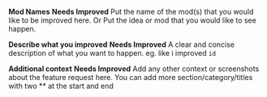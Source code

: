 <!---
name: Feature request
about: Suggest an idea for a mod or the project
title: ''
labels: ''New content
assignees: ''the
--->
<!---
**Tags**
[Experimental] - normal tags
[E-3] - only for E Stable
[BrightNights] - only for Bright nights
[SoundPacks] - only for Sound Packs
[TileSets] - only for Tile Set
[Fonts] - only for Fonts
[Documentation] - only for Documentation
--->

**Mod Names** **Needs Improved**
Put the name of the mod(s) that you would like to be improved here.
Or
Put the idea or mod that you would like to see happen.

**Describe what you improved** **Needs Improved**
A clear and concise description of what you want to happen.
eg. like i improved `id`

**Additional context** **Needs Improved**
Add any other context or screenshots about the feature request here.
You can add more section/category/titles with two ** at the start and end
